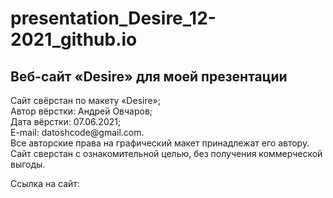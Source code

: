 # presentation_Desire_12-2021_github.io

<h2>Веб-сайт &laquo;Desire&raquo; для моей презентации</h2>

<p>Сайт свёрстан по макету &laquo;Desire&raquo;;<br>
Автор вёрстки: Андрей Овчаров;<br>
Дата вёрстки: 07.06.2021;<br>
E-mail: datoshcode@gmail.com.<br>
Все авторские права на графический макет принадлежат его автору.<br>
Сайт сверстан с ознакомительной целью, без получения коммерческой выгоды.</p>
<p> Ссылка на сайт: 
</p>
